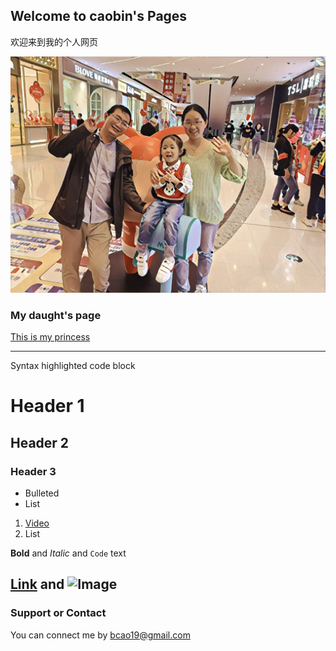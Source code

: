 ## Welcome to caobin's Pages

欢迎来到我的个人网页

![image](./images/IMG_Kick_scooter_20200703_080156_processed.jpg) 



### My daught's page

[This is my princess](http://www.caozijin.com)

------
Syntax highlighted code block

# Header 1
## Header 2
### Header 3

- Bulleted
- List

1. [Video](./test.md "Video")
2. List

**Bold** and _Italic_ and `Code` text

[Link](url) and ![Image](src)
------



### Support or Contact

You can connect me by bcao19@gmail.com